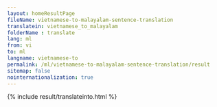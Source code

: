 ```yaml
---
layout: homeResultPage
fileName: vietnamese-to-malayalam-sentence-translation
translatein: vietnamese_to_malayalam
folderName : translate
lang: ml
from: vi
to: ml
langname: vietnamese-to
permalink: /ml/vietnamese-to-malayalam-sentence-translation/result
sitemap: false
nointernationalization: true
---
```

{% include result/translateinto.html %}

<script src="/js/result/translation.js" data-foldername="{{page.folderName}}" data-lang="{{page.lang}}"></script>
